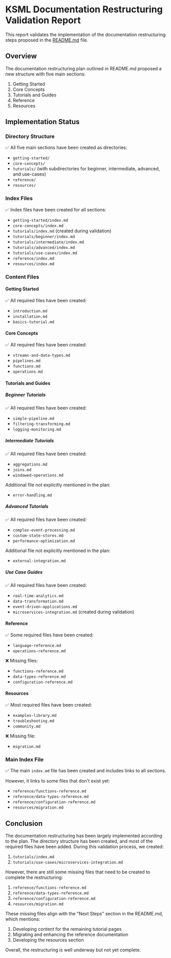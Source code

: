 # KSML Documentation Restructuring Validation Report

This report validates the implementation of the documentation restructuring steps proposed in the [README.md](README.md) file.

## Overview

The documentation restructuring plan outlined in README.md proposed a new structure with five main sections:
1. Getting Started
2. Core Concepts
3. Tutorials and Guides
4. Reference
5. Resources

## Implementation Status

### Directory Structure

✅ All five main sections have been created as directories:
- `getting-started/`
- `core-concepts/`
- `tutorials/` (with subdirectories for beginner, intermediate, advanced, and use-cases)
- `reference/`
- `resources/`

### Index Files

✅ Index files have been created for all sections:
- `getting-started/index.md`
- `core-concepts/index.md`
- `tutorials/index.md` (created during validation)
- `tutorials/beginner/index.md`
- `tutorials/intermediate/index.md`
- `tutorials/advanced/index.md`
- `tutorials/use-cases/index.md`
- `reference/index.md`
- `resources/index.md`

### Content Files

#### Getting Started
✅ All required files have been created:
- `introduction.md`
- `installation.md`
- `basics-tutorial.md`

#### Core Concepts
✅ All required files have been created:
- `streams-and-data-types.md`
- `pipelines.md`
- `functions.md`
- `operations.md`

#### Tutorials and Guides

##### Beginner Tutorials
✅ All required files have been created:
- `simple-pipeline.md`
- `filtering-transforming.md`
- `logging-monitoring.md`

##### Intermediate Tutorials
✅ All required files have been created:
- `aggregations.md`
- `joins.md`
- `windowed-operations.md`

Additional file not explicitly mentioned in the plan:
- `error-handling.md`

##### Advanced Tutorials
✅ All required files have been created:
- `complex-event-processing.md`
- `custom-state-stores.md`
- `performance-optimization.md`

Additional file not explicitly mentioned in the plan:
- `external-integration.md`

##### Use Case Guides
✅ All required files have been created:
- `real-time-analytics.md`
- `data-transformation.md`
- `event-driven-applications.md`
- `microservices-integration.md` (created during validation)

#### Reference
✅ Some required files have been created:
- `language-reference.md`
- `operations-reference.md`

❌ Missing files:
- `functions-reference.md`
- `data-types-reference.md`
- `configuration-reference.md`

#### Resources
✅ Most required files have been created:
- `examples-library.md`
- `troubleshooting.md`
- `community.md`

❌ Missing file:
- `migration.md`

### Main Index File

✅ The main `index.md` file has been created and includes links to all sections.

However, it links to some files that don't exist yet:
- `reference/functions-reference.md`
- `reference/data-types-reference.md`
- `reference/configuration-reference.md`
- `resources/migration.md`

## Conclusion

The documentation restructuring has been largely implemented according to the plan. The directory structure has been created, and most of the required files have been added. During this validation process, we created:

1. `tutorials/index.md`
2. `tutorials/use-cases/microservices-integration.md`

However, there are still some missing files that need to be created to complete the restructuring:

1. `reference/functions-reference.md`
2. `reference/data-types-reference.md`
3. `reference/configuration-reference.md`
4. `resources/migration.md`

These missing files align with the "Next Steps" section in the README.md, which mentions:
1. Developing content for the remaining tutorial pages
2. Migrating and enhancing the reference documentation
3. Developing the resources section

Overall, the restructuring is well underway but not yet complete.
